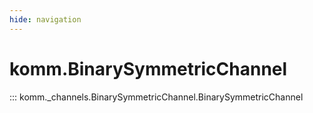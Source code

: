 ```yaml
---
hide: navigation
---
```


# komm.BinarySymmetricChannel

::: komm._channels.BinarySymmetricChannel.BinarySymmetricChannel
